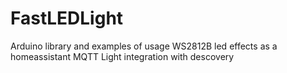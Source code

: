 # FastLEDLight
Arduino library and examples of usage WS2812B led effects as a homeassistant MQTT Light integration with descovery
